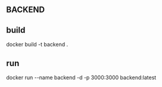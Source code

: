## BACKEND

## build
docker build -t backend .

## run
docker run --name backend -d -p 3000:3000 backend:latest
